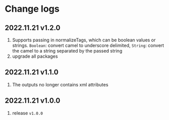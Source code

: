 # Change logs

## 2022.11.21 v1.2.0

1. Supports passing in normalizeTags, which can be boolean values or strings. `Boolean`: convert camel to underscore delimited, `String`: convert the camel to a string separated by the passed string
2. upgrade all packages

## 2022.11.21 v1.1.0

1. The outputs no longer contains xml attributes

## 2022.11.21 v1.0.0

1. release `v1.0.0`
